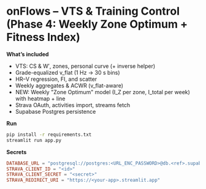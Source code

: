 # onFlows – VTS & Training Control (Phase 4: Weekly Zone Optimum + Fitness Index)

**What’s included**
- VTS: CS & W′, zones, personal curve (+ inverse helper)
- Grade-equalized v_flat (1 Hz -> 30 s bins)
- HR–V regression, FI, and scatter
- Weekly aggregates & ACWR (v_flat-aware)
- NEW: Weekly "Zone Optimum" model (I_Z per zone, I_total per week) with heatmap + line
- Strava OAuth, activities import, streams fetch
- Supabase Postgres persistence

**Run**
```bash
pip install -r requirements.txt
streamlit run app.py
```

**Secrets**
```toml
DATABASE_URL = "postgresql://postgres:<URL_ENC_PASSWORD>@db.<ref>.supabase.co:5432/postgres?sslmode=require"
STRAVA_CLIENT_ID = "<id>"
STRAVA_CLIENT_SECRET = "<secret>"
STRAVA_REDIRECT_URI = "https://<your-app>.streamlit.app"
```